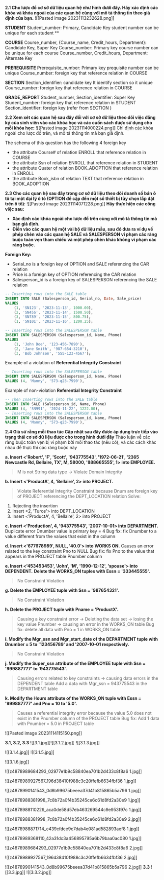 **2.1 Cho lược đồ cơ sở dữ liệu quan hệ như hình dưới đây. Hãy xác định các khóa
và khóa ngoài của các quan hệ cùng với mô tả thông tin theo giả định của bạn.**
![[Pasted image 20231113232628.png]]

**STUDENT**
Student_number: Primary, Candidate Key
	student number can be unique for each student
**

**COURSE**
Course_number, {Course_name, Credit_hours, Department}: Candidate Key, Super Key
Course_number:  Primary key
	course number can be unique for each course
Course_number, Credit_hours, Department: Alternate Key

**PREREQUISITE**
Prerequisite_number: Primary key
	prequisite number can be unique 
Course_number: foreign key that reference relation in COURSE 


**SECTION**
Section_identifier: candidate key
	It identify section so it unique  
Course_number: foreign key that reference relation in COURSE

**GRADE_REPORT**
Student_number, Section_identifier: Super Key
Student_number: foreign key that reference relation in STUDENT
Section_identifier: foreign key (refer from SECTION )



**2.2  Xem xét các quan hệ sau đây đối với cơ sở dữ liệu theo dõi việc đăng ký của sinh viên vào các khóa học và các cuốn sách được sử dụng cho mỗi khóa học:**
![[Pasted image 20231114000224.png]]
Chỉ định các khóa ngoài cho lược đồ trên, và mô tả thông tin mà bạn giả định.

The schema of this question has the following 4 foreign key
+ the attribute Course# of relation ENROLL that reference relation in COURSE
+ the attribute Ssn of relation ENROLL that reference relation in STUDENT
+ the attribute Quater of relation BOOK_ADOPTION that reference relation in ENROLL
+ the attribute Book_isbn of relation TEXT that reference relation in BOOK_ADOPTION 

**2.3 Cho các quan hệ sau đây trong cơ sở dữ liệu theo dõi doanh số bán ô tô tại một đại lý ô tô (OPTION đề cập đến một số thiết bị tùy chọn lắp đặt trên ô tô):** 
![[Pasted image 20231114071228.png]]
**Hãy thực hiện các công việc sau:**
- **Xác định các khóa ngoài cho lược đồ trên cùng với mô tả thông tin mà bạn giả
định.**
- **Điền vào các quan hệ một vài bộ dữ liệu mẫu, sau đó đưa ra ví dụ về phép chèn
vào các quan hệ SALE và SALESPERSON vi phạm các ràng buộc toàn vẹn tham
chiếu và một phép chèn khác không vi phạm các ràng buộc.**

**Foreign Key:**
+ Serial_no is a foreign key of OPTION and SALE referencing the CAR relation 
+ Price is a foreign key of OPTION referencing the CAR relation 
+ Salesperson_id is a foreign key of SALESPERSON referencing the SALE relation

```sql
-- Inserting rows into the SALE table
INSERT INTO SALE (Salesperson_id, Serial_no, Date, Sale_price)
VALUES
    (1, 'SN123', '2023-11-13', 1000.00),
    (2, 'SN456', '2023-11-14', 1500.50),
    (3, 'SN789', '2023-11-15', 800.75),
    (1, 'SN101', '2023-11-16', 1200.25);

-- Inserting rows into the SALESPERSON table
INSERT INTO SALESPERSON (Salesperson_id, Name, Phone)
VALUES
    (1, 'John Doe', '123-456-7890'),
    (2, 'Jane Smith', '987-654-3210'),
    (3, 'Bob Johnson', '555-123-4567');
```
Example of a violation of **Referential Integrity Constraint** 
```sql
-- Inserting rows into the SALESPERSON table
INSERT INTO SALESPERSON (Salesperson_id, Name, Phone)
VALUES (4, 'Manny', '573-q23-7990'),
```

Example of non-violation **Referential Integrity Constraint**
```sql
-- Then Inserting rows into the SALE table
INSERT INTO SALE (Salesperson_id, Name, Phone)
VALUES (4, 'SN991', '2024-11-22', 1222.00),
-- Inserting rows into the SALESPERSON table
INSERT INTO SALESPERSON (Salesperson_id, Name, Phone)
VALUES (4, 'Manny', '573-q23-7990'),
```

**2.4 Giả sử rằng mỗi thao tác Cập nhật sau đây được áp dụng trực tiếp vào trạng
thái cơ sở dữ liệu được cho trong hình dưới đây** 
Thảo luận về các ràng buộc toàn vẹn bị vi phạm bởi mỗi thao tác (nếu có), và
các cách khác nhau để thực thi các ràng buộc này

**a. Insert <'Robert', 'F', 'Scott', '943775543', '1972-06-21', '2365 Newcastle
Rd, Bellaire, TX', M, 58000, '888665555', 1> into EMPLOYEE.**
> M is not String data type -> Violate Domain Integrity

**b. Insert <'ProductA', 4, 'Bellaire', 2> into PROJECT.**
> Violate Referential Integrity Constraint because Dnum are foreign key of PROJECT referencing the DEPT_LOCATION relation 
Solve: 
1) Rejecting the insertion
2) Insert <2, 'Turos'> into DEPT_LOCATION 
3) Insert <'ProductA', 4, 'Bellaire', 2> into PROJECT

**c. Insert <'Production', 4, '943775543', '2007-10-01> into DEPARTMENT.**
Duplicate error Dnumber value is primary key = 4
Bug fix: fix Dnumber to a value different from the values that exist in the column

**d. Insert <'677678989', NULL, '40.0'> into WORKS ON.**
Causes an error related to the key constraint Pno to NULL
Bug fix: fix Pno to the value that appears in the PROJECT table Pnumber column

**e. Insert <'453453453', 'John', 'M', '1990-12-12', 'spouse'> into DEPENDENT.**
**Delete the WORKS_ON tuples with Essn = '333445555'.**
> No Constraint Violation

**g. Delete the EMPLOYEE tuple with Ssn = '987654321'.**
> No Constraint Violation

**h. Delete the PROJECT tuple with Pname = 'ProductX'.**
> Causing a key constraint error → Deleting the data set → losing the key value Pnumber → causing an error in the WORKS_ON table
Bug fix: delete all data with Pno = 1 in WORKS_ON table

**i. Modify the Mgr_ssn and Mgr_start_date of the DEPARTMENT tuple with
Dnumber = 5 to '123456789' and '2007-10-01 respectively.**
> No Constraint Violation

**j. Modify the Super_ssn attribute of the EMPLOYEE tuple with Ssn = '999887777' to '943775543'.**
>Causing errors related to key constraints → causing data errors in the DEPENDENT table
Add a data with Mgr_ssn = 943775543 in the DEPARTMENT table

**k. Modify the Hours attribute of the WORKS_ON tuple with Essn = '999887777' and Pno = 10 to '5.0'.**
> Causes a referential integrity error because the value 5.0 does not exist in the Pnumber column of the PROJECT table
Bug fix: Add 1 data with Pnumber = 5.0 in PROJECT table

![[Pasted image 20231114115150.png]]

**3.1, 3.2, 3.3**
![[3.1.jpg]]![[3.1.2.jpg]]
![[3.1.3.jpg]]

![[3.1.4.jpg]]
![[3.1.5.jpg]]

![[3.1.6.jpg]]

![[z4878989684293_02977e1b9c58840ea701b2d433c8f8a6 1.jpg]]

![[z4878989927567_196d38410f988c3c20ffefb6634fbf36 1.jpg]]

![[z4878990141543_0d8b99675beeea37d41b815865b5a796 1.jpg]]


![[z4878988381998_7c8b72a0f4b35245ce6c61d8fd2a30e9 1.jpg]]

![[z4878988110229_aca0de58d57eb463269544c9e953f97c 1.jpg]]

![[z4878988381998_7c8b72a0f4b35245ce6c61d8fd2a30e9 2.jpg]]

![[z4878988871714_c439cfdce9c7dab4e081ad582893aef8 1.jpg]]

![[z4878989368110_42a31dc3a456895795a6b79baa0ac080 1.jpg]]

![[z4878989684293_02977e1b9c58840ea701b2d433c8f8a6 2.jpg]]

![[z4878989927567_196d38410f988c3c20ffefb6634fbf36 2.jpg]]

![[z4878990141543_0d8b99675beeea37d41b815865b5a796 2.jpg]]
**3.3**
![[3.3.jpg]]
![[3.3.2.jpg]]